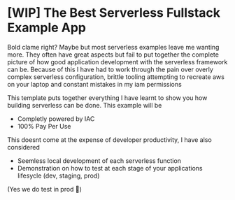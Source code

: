 # [WIP] The Best Serverless Fullstack Example App

Bold clame right? Maybe but most serverless examples leave me wanting more. They often have great aspects but fail to put together the complete picture of how good application development with the serverless framework can be. Because of this I have had to work through the pain over overly complex serverless configuration, brittle tooling attempting to recreate aws on your laptop and constant mistakes in my iam permissions

This template puts together everything I have learnt to show you how building serverless can be done. This example will be

* Completly powered by IAC
* 100% Pay Per Use

This doesnt come at the expense of developer productivity, I have also considered

* Seemless local development of each serverless function
* Demonstration on how to test at each stage of your applications lifesycle (dev, staging, prod)

(Yes we do test in prod 🦄)
